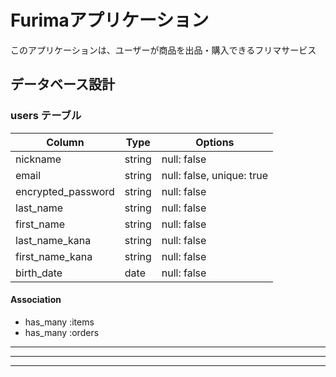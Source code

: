 # Furimaアプリケーション

このアプリケーションは、ユーザーが商品を出品・購入できるフリマサービス

##  データベース設計

###  users テーブル

| Column             | Type   | Options                   |
|--------------------|--------|---------------------------|
| nickname           | string | null: false               |
| email              | string | null: false, unique: true |
| encrypted_password | string | null: false               |
| last_name          | string | null: false               |
| first_name         | string | null: false               |
| last_name_kana     | string | null: false               |
| first_name_kana    | string | null: false               |
| birth_date         | date   | null: false               |

#### Association
- has_many :items  
- has_many :orders

---

<!--
### 📦 items テーブル

| Column      | Type    | Options                        |
|-------------|---------|--------------------------------|
| name        | string  | null: false                    |
| description | text    | null: false                    |
| category_id        | integer | null: false             |
| condition_id       | integer | null: false             |
| shipping_fee_id    | integer | null: false             |
| prefecture_id      | integer | null: false             |
| shipping_day_id    | integer | null: false             |
| price       | integer | null: false                    |
| user        | references | null: false, foreign_key: true |

#### Association
- belongs_to :user  
- has_one :order
-->
---
<!--
### 📦 orders テーブル

| Column  | Type       | Options                        |
|---------|------------|--------------------------------|
| user    | references | null: false, foreign_key: true |
| item    | references | null: false, foreign_key: true |

#### Association
- belongs_to :user  
- belongs_to :item  
- has_one :address

---

## addresses テーブル

| Column        | Type       | Options                        |
|---------------|------------|--------------------------------|
| postal_code   | string     | null: false                    |
| prefecture_id | integer    | null: false                    |
| city          | string     | null: false                    |
| address       | string     | null: false                    |
| building_name | string     |                                |
| phone_number  | string     | null: false                    |
| order         | references | null: false, foreign_key: true |

#### Association
- belongs_to :order
-->
---